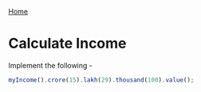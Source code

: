 [Home](../../README.md)

# Calculate Income

Implement the following - 

```js
myIncome().crore(15).lakh(29).thousand(100).value();
```



